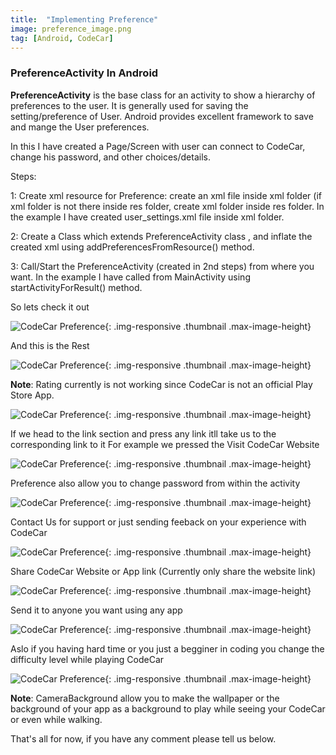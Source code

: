 ```yaml
---
title:  "Implementing Preference"
image: preference_image.png
tag: [Android, CodeCar]
---
```


### PreferenceActivity In Android

**PreferenceActivity**  is the base class for an activity to show a hierarchy of preferences to the user.
It is generally used for saving the setting/preference of  User. Android provides excellent framework to save and mange the User preferences.

In this I have created a Page/Screen with user can connect to CodeCar, change his password, and other choices/details.

Steps:

1: Create xml resource for Preference:  create an xml file inside xml folder (if xml folder is not there inside res folder, create xml folder inside res folder. In the example I have created user_settings.xml file inside xml folder.

2: Create a Class which extends PreferenceActivity class , and inflate the created xml using addPreferencesFromResource() method.

3: Call/Start the PreferenceActivity (created in 2nd steps) from where you want. In the example I have called from MainActivity using startActivityForResult()   method.

So lets check it out

![CodeCar Preference](/images/preference/3.png "CodeCar Preference"){: .img-responsive .thumbnail  .max-image-height}

And this is the Rest

![CodeCar Preference](/images/preference/4.png "CodeCar Preference"){: .img-responsive .thumbnail  .max-image-height}

**Note**: Rating currently is not working since CodeCar is not an official Play Store App.

![CodeCar Preference](/images/preference/5.png "CodeCar Preference"){: .img-responsive .thumbnail  .max-image-height}

If we head to the link section and press any link itll take us to the corresponding link to it
For example we pressed the Visit CodeCar Website

![CodeCar Preference](/images/preference/6.png "CodeCar Preference"){: .img-responsive .thumbnail  .max-image-height}

Preference also allow you to change password from within the activity

![CodeCar Preference](/images/preference/7.png "CodeCar Preference"){: .img-responsive .thumbnail  .max-image-height}

Contact Us for support or just sending feeback on your experience with CodeCar

![CodeCar Preference](/images/preference/8.png "CodeCar Preference"){: .img-responsive .thumbnail  .max-image-height}

Share CodeCar Website or App link (Currently only share the website link)

![CodeCar Preference](/images/preference/9.png "CodeCar Preference"){: .img-responsive .thumbnail  .max-image-height}

Send it to anyone you want using any app

![CodeCar Preference](/images/preference/10.jpg "CodeCar Preference"){: .img-responsive .thumbnail  .max-image-height}

Aslo if you having hard time or you just a begginer in coding you change the difficulty level while playing CodeCar

![CodeCar Preference](/images/preference/12.png "CodeCar Preference"){: .img-responsive .thumbnail  .max-image-height}

**Note**: CameraBackground allow you to make the wallpaper or the background of your app as a background to play while seeing your CodeCar or even while walking.


That's all for now, if you have any comment please tell us below.